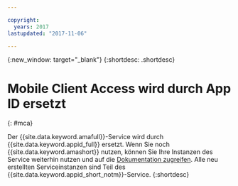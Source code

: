 ```yaml
---

copyright:
  years: 2017
lastupdated: "2017-11-06"

---
```


{:new_window: target="_blank"}
{:shortdesc: .shortdesc}

# Mobile Client Access wird durch App ID ersetzt
{: #mca}

Der {{site.data.keyword.amafull}}-Service wird durch {{site.data.keyword.appid_full}} ersetzt. Wenn Sie noch {{site.data.keyword.amashort}} nutzen, können Sie Ihre Instanzen des Service weiterhin nutzen und auf die [Dokumentation zugreifen](/docs/services/mobileaccess/index.html). Alle neu erstellten Serviceinstanzen sind Teil des {{site.data.keyword.appid_short_notm}}-Service.
{:shortdesc}
